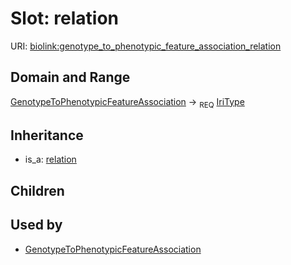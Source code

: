 # Slot: relation




URI: [biolink:genotype_to_phenotypic_feature_association_relation](https://w3id.org/biolink/vocab/genotype_to_phenotypic_feature_association_relation)
## Domain and Range

[GenotypeToPhenotypicFeatureAssociation](GenotypeToPhenotypicFeatureAssociation.md) ->  <sub>REQ</sub> [IriType](IriType.md)
## Inheritance

 *  is_a: [relation](relation.md)
## Children

## Used by

 * [GenotypeToPhenotypicFeatureAssociation](GenotypeToPhenotypicFeatureAssociation.md)
